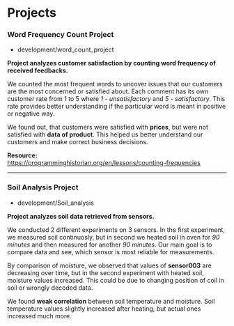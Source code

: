 # Projects
### Word Frequency Count Project     
* development/word_count_project  

**Project analyzes customer satisfaction by counting word frequency of received feedbacks.**

We counted the most frequent words to uncover issues that our customers are the most concerned or satisfied about. Each comment has its own customer rate from 1 to 5 where _1 - unsatisfactory_ and _5 - satisfactory_. This rate provides better understanding if the particular word is meant in positive or negative way.  

We found out, that customers were satisfied with **prices**, but were not satisfied with **data of product**. This helped us better understand our customers and make correct business decisions.   

**Resource:**   
https://programminghistorian.org/en/lessons/counting-frequencies

---

### Soil Analysis Project
* development/Soil_analysis

**Project analyzes soil data retrieved from sensors.**

We conducted 2 different experiments on 3 sensors. In the first experiment, we measured soil continuosly, but in second we heated soil in oven for _90 minutes_ and then measured for another _90 minutes._ Our main goal is to compare data and see, which sensor is most reliable for measurements. 

By comparison of moisture, we observed that values of **sensor003** are decreasing over time, but in the second experiment with heated soil, moisture values increased. This could be due to changing position of coil in soil or wrongly decoded data.

We found **weak correlation** between soil temperature and moisture. Soil temperature values slightly increased after heating, but actual ones increased much more.
